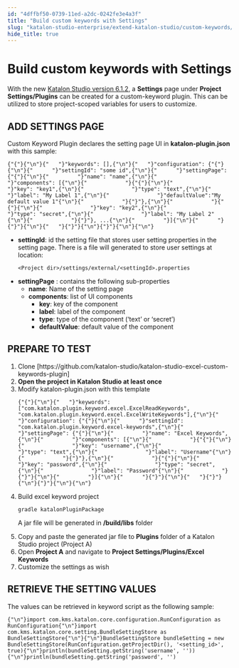 ```yaml
---
id: "4dffbf50-0739-11ed-a2dc-0242fe3e4a3f"
title: "Build custom keywords with Settings"
slug: "katalon-studio-enterprise/extend-katalon-studio/custom-keywords/build-custom-keywords-with-settings"
hide_title: true
---
```

    

# <a id="id" class="anchor_top_offset"/><a id="ariaid-title1" class="anchor_top_offset"/>Build custom keywords with Settings

    
      
<p xmlns="http://www.w3.org/1999/xhtml" className="p">With the new <a className="xref" href="/docs/katalon-studio-enterprise/release-notes/version-6.x">Katalon     Studio version 6.1.2</a>, a <strong className="ph b">Settings</strong> page under   <strong className="ph b">Project Settings/Plugins</strong> can be created for a   custom-keyword plugin. This can be utilized to store project-scoped   variables for users to customize.</p> 
    
  

## <a id="id_1" class="anchor_top_offset"/>ADD SETTINGS PAGE

<p xmlns="http://www.w3.org/1999/xhtml" className="p">Custom Keyword Plugin declares the setting page UI in   <strong className="ph b">katalon-plugin.json</strong> with this sample:</p> 
<pre xmlns="http://www.w3.org/1999/xhtml" className="pre codeblock"><code>{"{"}{"\n"}{"   "}"keywords": [],{"\n"}{"   "}"configuration": {"{"}{"\n"}{"      "}"settingId": "some id",{"\n"}{"      "}"settingPage": {"{"}{"\n"}{"         "}"name": "name",{"\n"}{"         "}"components": [{"\n"}{"            "}{"{"}{"\n"}{"               "}"key": "key1",{"\n"}{"               "}"type": "text",{"\n"}{"               "}"label": "My Label 1",{"\n"}{"               "}"defaultValue":"My default value 1"{"\n"}{"            "}{"}"},{"\n"}{"            "}{"{"}{"\n"}{"               "}"key": "key2",{"\n"}{"               "}"type": "secret",{"\n"}{"               "}"label": "My Label 2"{"\n"}{"            "}{"}"}, ...{"\n"}{"         "}]{"\n"}{"      "}{"}"}{"\n"}{"   "}{"}"}{"\n"}{"}"}{"\n"}{"\n"}</code></pre> 
<ul xmlns="http://www.w3.org/1999/xhtml" className="ul"><li className="li">     <strong className="ph b">settingId</strong>: id the setting file that stores     user setting properties in the setting page. There is a file will     generated to store user settings at location:<pre className="pre codeblock"><code>&lt;Project dir&gt;/settings/external/&lt;settingId&gt;.properties</code></pre></li><li className="li">     <strong className="ph b">settingPage</strong> : contains the following     sub-properties      <ul className="ul"><li className="li">         <strong className="ph b">name</strong>: Name of the setting page</li><li className="li">         <strong className="ph b">components</strong>: list of UI components          <ul className="ul"><li className="li">             <strong className="ph b">key</strong>: key of the component</li><li className="li">             <strong className="ph b">label</strong>: label of the component</li><li className="li">             <strong className="ph b">type</strong>: type of the component             (‘text’ or ‘secret’)</li><li className="li">             <strong className="ph b">defaultValue</strong>: default value of the             component</li></ul>       </li></ul>   </li></ul> 

## <a id="id_2" class="anchor_top_offset"/>PREPARE TO TEST

<ol xmlns="http://www.w3.org/1999/xhtml" className="ol"><li className="li">Clone     [https://github.com/katalon-studio/katalon-studio-excel-custom-keywords-plugin]</li><li className="li">     <strong className="ph b">Open the project in Katalon Studio at least       once</strong>   </li><li className="li">Modify katalon-plugin.json with this template<pre className="pre codeblock"><code>{"{"}{"\n"}{"   "}"keywords": ["com.katalon.plugin.keyword.excel.ExcelReadKeywords", "com.katalon.plugin.keyword.excel.ExcelWriteKeywords"],{"\n"}{"   "}"configuration": {"{"}{"\n"}{"      "}"settingId": "com.katalon.plugin.keyword.excel-keywords",{"\n"}{"      "}"settingPage": {"{"}{"\n"}{"         "}"name": "Excel Keywords",{"\n"}{"         "}"components": [{"\n"}{"            "}{"{"}{"\n"}{"               "}"key": "username",{"\n"}{"               "}"type": "text",{"\n"}{"               "}"label": "Username"{"\n"}{"            "}{"}"},{"\n"}{"            "}{"{"}{"\n"}{"               "}"key": "password",{"\n"}{"               "}"type": "secret",{"\n"}{"               "}"label": "Password"{"\n"}{"            "}{"}"}{"\n"}{"         "}]{"\n"}{"      "}{"}"}{"\n"}{"   "}{"}"}{"\n"}{"}"}{"\n"}{"\n"}</code></pre></li><li className="li">     <p className="p">Build excel keyword project</p>     <p className="p">       <code className="ph codeph">gradle katalonPluginPackage</code>     </p>     <p className="p">A jar file will be generated in <strong className="ph b">/build/libs</strong>       folder</p>   </li><li className="li">Copy and paste the generated jar file to     <strong className="ph b">Plugins</strong> folder of a Katalon Studio project     (Project A)</li><li className="li">Open <strong className="ph b">Project A</strong> and navigate to <strong className="ph b">Project       Settings/Plugins/Excel Keywords</strong>   </li><li className="li">Customize the settings as wish</li></ol> 

## <a id="id_3" class="anchor_top_offset"/>RETRIEVE THE SETTING VALUES

<p xmlns="http://www.w3.org/1999/xhtml" className="p">The values can be retrieved in keyword script as the following   sample:</p> 
<pre xmlns="http://www.w3.org/1999/xhtml" className="pre codeblock"><code>{"\n"}import com.kms.katalon.core.configuration.RunConfiguration as RunConfiguration{"\n"}import com.kms.katalon.core.setting.BundleSettingStore as BundleSettingStore{"\n"}{"\n"}BundleSettingStore bundleSetting = new BundleSettingStore(RunConfiguration.getProjectDir(), '&lt;setting_id&gt;', true){"\n"}println(bundleSetting.getString('username', '')){"\n"}println(bundleSetting.getString('password', '')</code></pre> 
